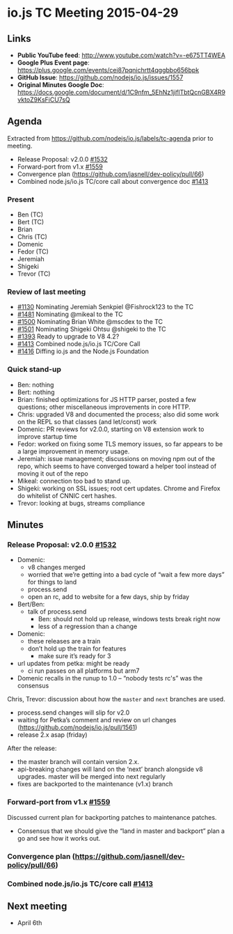 # io.js TC Meeting 2015-04-29

## Links

* **Public YouTube feed**: http://www.youtube.com/watch?v=-e675TT4WEA
* **Google Plus Event page**: https://plus.google.com/events/cei87pqnichrtt4qggbbo656bpk
* **GitHub Issue**: https://github.com/nodejs/io.js/issues/1557
* **Original Minutes Google Doc**: https://docs.google.com/document/d/1C9nfm_5EhNz1jifITbtQcnGBX4R9vktoZ9KsFiCU7sQ

## Agenda

Extracted from https://github.com/nodejs/io.js/labels/tc-agenda prior to meeting.

* Release Proposal: v2.0.0 [#1532](https://github.com/nodejs/io.js/pull/1532)
* Forward-port from v1.x [#1559](https://github.com/nodejs/io.js/pull/1559)
* Convergence plan (https://github.com/jasnell/dev-policy/pull/66)
* Combined node.js/io.js TC/core call about convergence doc [#1413](https://github.com/nodejs/io.js/issues/1413)

### Present

* Ben (TC)
* Bert (TC)
* Brian
* Chris (TC)
* Domenic
* Fedor (TC)
* Jeremiah
* Shigeki
* Trevor (TC)

### Review of last meeting

* [#1130](https://github.com/nodejs/io.js/issues/1130) Nominating Jeremiah Senkpiel @Fishrock123 to the TC
* [#1481](https://github.com/nodejs/io.js/issues/1481) Nominating @mikeal to the TC
* [#1500](https://github.com/nodejs/io.js/issues/1500) Nominating Brian White @mscdex to the TC
* [#1501](https://github.com/nodejs/io.js/issues/1501) Nominating Shigeki Ohtsu @shigeki to the TC
* [#1393](https://github.com/nodejs/io.js/issues/1393) Ready to upgrade to V8 4.2?
* [#1413](https://github.com/nodejs/io.js/issues/1413) Combined node.js/io.js TC/Core Call
* [#1416](https://github.com/nodejs/io.js/issues/1416) Diffing io.js and the Node.js Foundation

### Quick stand-up

* Ben: nothing
* Bert: nothing
* Brian: finished optimizations for JS HTTP parser, posted a few questions; other miscellaneous improvements in core HTTP.
* Chris: upgraded V8 and documented the process; also did some work on the REPL so that classes (and let/const) work
* Domenic: PR reviews for v2.0.0, starting on V8 extension work to improve startup time
* Fedor: worked on fixing some TLS memory issues, so far appears to be a large improvement in memory usage.
* Jeremiah: issue management; discussions on moving npm out of the repo, which seems to have converged toward a helper tool instead of moving it out of the repo
* Mikeal: connection too bad to stand up.
* Shigeki: working on SSL issues; root cert updates. Chrome and Firefox do whitelist of CNNIC cert hashes.
* Trevor: looking at bugs, streams compliance

## Minutes

### Release Proposal: v2.0.0 [#1532](https://github.com/nodejs/io.js/pull/1532)

* Domenic:
  - v8 changes merged
  - worried that we’re getting into a bad cycle of “wait a few more days” for things to land
  - process.send
  - open an rc, add to website for a few days, ship by friday
* Bert/Ben:
  - talk of process.send
    - Ben: should not hold up release, windows tests break right now
    - less of a regression than a change
* Domenic:
  - these releases are a train
  - don’t hold up the train for features
    - make sure it’s ready for 3
* url updates from petka: might be ready
  - ci run passes on all platforms but arm7
* Domenic recalls in the runup to 1.0 – “nobody tests rc's” was the consensus

Chris, Trevor: discussion about how the `master` and `next` branches are used.

* process.send changes will slip for v2.0
* waiting for Petka’s comment and review on url changes (https://github.com/nodejs/io.js/pull/1561)
* release 2.x asap (friday)

After the release:

* the master branch will contain version 2.x.
* api-breaking changes will land on the ‘next’ branch alongside v8 upgrades. master will be merged into next regularly
* fixes are backported to the maintenance (v1.x) branch

### Forward-port from v1.x [#1559](https://github.com/nodejs/io.js/pull/1559)

Discussed current plan for backporting patches to maintenance patches.

* Consensus that we should give the “land in master and backport” plan a go and see how it works out.

### Convergence plan (https://github.com/jasnell/dev-policy/pull/66)

### Combined node.js/io.js TC/core call [#1413](https://github.com/nodejs/io.js/issues/1413)

## Next meeting

* April 6th
